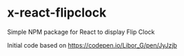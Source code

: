 # x-react-flipclock
Simple NPM package for React to display Flip Clock


Initial code based on https://codepen.io/Libor_G/pen/JyJzjb